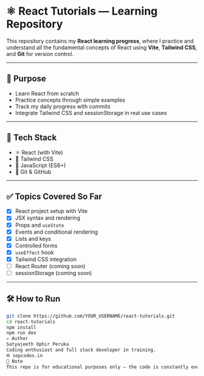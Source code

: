 # ⚛️ React Tutorials — Learning Repository

This repository contains my **React learning progress**, where I practice and understand all the fundamental concepts of React using **Vite**, **Tailwind CSS**, and **Git** for version control.

---

## 🧠 Purpose

- Learn React from scratch
- Practice concepts through simple examples
- Track my daily progress with commits
- Integrate Tailwind CSS and sessionStorage in real use cases

---

## 🚀 Tech Stack

- ⚛️ React (with Vite)
- 🎨 Tailwind CSS
- 🧠 JavaScript (ES6+)
- 🧰 Git & GitHub

---

## ✅ Topics Covered So Far

- [x] React project setup with Vite
- [x] JSX syntax and rendering
- [x] Props and `useState`
- [x] Events and conditional rendering
- [x] Lists and keys
- [x] Controlled forms
- [x] `useEffect` hook
- [x] Tailwind CSS integration
- [ ] React Router (coming soon)
- [ ] sessionStorage (coming soon)

---

## 🛠️ How to Run

```bash
git clone https://github.com/YOUR_USERNAME/react-tutorials.git
cd react-tutorials
npm install
npm run dev
✍️ Author
Satyajeeth Ophir Peruka
Coding enthusiast and full stack developer in training.
🌐 sopcodes.in
📌 Note
This repo is for educational purposes only — the code is constantly evolving as I learn more.
